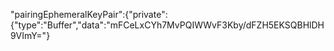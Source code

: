"pairingEphemeralKeyPair":{"private":{"type":"Buffer","data":"mFCeLxCYh7MvPQIWWvF3Kby/dFZH5EKSQBHlDH9VImY="}

